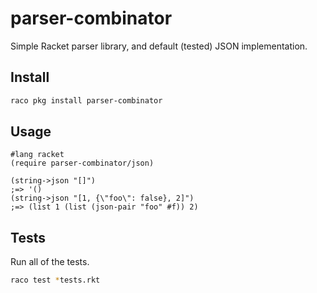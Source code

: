 # parser-combinator

Simple Racket parser library, and default (tested) JSON implementation.

## Install

```sh
raco pkg install parser-combinator
```

## Usage

```racket
#lang racket
(require parser-combinator/json)

(string->json "[]")
;=> '()
(string->json "[1, {\"foo\": false}, 2]")
;=> (list 1 (list (json-pair "foo" #f)) 2)
```

## Tests

Run all of the tests.

```sh
raco test *tests.rkt
```
